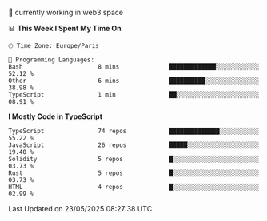 🔭 currently working in web3 space

<!--START_SECTION:waka-->
📊 **This Week I Spent My Time On** 

```text
🕑︎ Time Zone: Europe/Paris

💬 Programming Languages: 
Bash                     8 mins              █████████████░░░░░░░░░░░░   52.12 % 
Other                    6 mins              ██████████░░░░░░░░░░░░░░░   38.98 % 
TypeScript               1 min               ██░░░░░░░░░░░░░░░░░░░░░░░   08.91 % 
```

**I Mostly Code in TypeScript** 

```text
TypeScript               74 repos            ██████████████░░░░░░░░░░░   55.22 % 
JavaScript               26 repos            █████░░░░░░░░░░░░░░░░░░░░   19.40 % 
Solidity                 5 repos             █░░░░░░░░░░░░░░░░░░░░░░░░   03.73 % 
Rust                     5 repos             █░░░░░░░░░░░░░░░░░░░░░░░░   03.73 % 
HTML                     4 repos             █░░░░░░░░░░░░░░░░░░░░░░░░   02.99 % 
```




 Last Updated on 23/05/2025 08:27:38 UTC
<!--END_SECTION:waka-->
